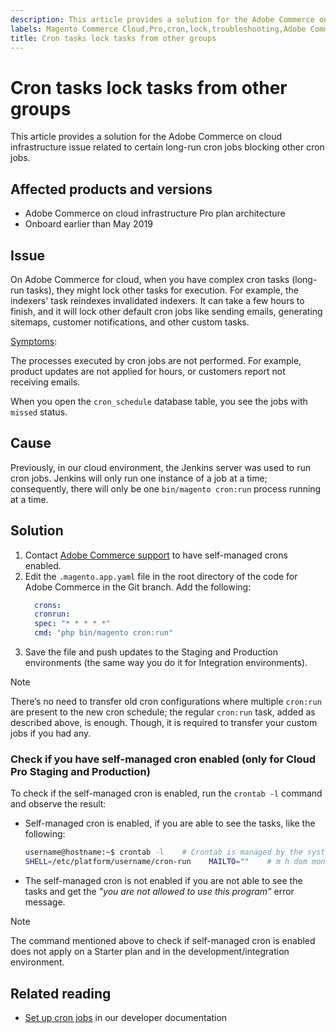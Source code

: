 ```yaml
---
description: This article provides a solution for the Adobe Commerce on cloud infrastructure issue related to certain long-run cron jobs blocking other cron jobs.
labels: Magento Commerce Cloud,Pro,cron,lock,troubleshooting,Adobe Commerce,cloud infrastructure
title: Cron tasks lock tasks from other groups
---
```


# Cron tasks lock tasks from other groups

This article provides a solution for the Adobe Commerce on cloud infrastructure issue related to certain long-run cron jobs blocking other cron jobs.

## Affected products and versions

* Adobe Commerce on cloud infrastructure Pro plan architecture
* Onboard earlier than May 2019

## Issue

On Adobe Commerce for cloud, when you have complex cron tasks (long-run tasks), they might lock other tasks for execution. For example, the indexers' task reindexes invalidated indexers. It can take a few hours to finish, and it will lock other default cron jobs like sending emails, generating sitemaps, customer notifications, and other custom tasks.

<ins>Symptoms</ins>:

The processes executed by cron jobs are not performed. For example, product updates are not applied for hours, or customers report not receiving emails.

When you open the `cron_schedule` database table, you see the jobs with `missed` status.

## Cause

Previously, in our cloud environment, the Jenkins server was used to run cron jobs. Jenkins will only run one instance of a job at a time; consequently, there will only be one `bin/magento cron:run` process running at a time.

## Solution

1. Contact [Adobe Commerce support](https://support.magento.com/hc/en-us/articles/360019088251) to have self-managed crons enabled.
1. Edit the `.magento.app.yaml` file in the root directory of the code for Adobe Commerce in the Git branch. Add the following:    
      ```yaml
        crons:        
        cronrun:
        spec: "* * * * *"            
        cmd: "php bin/magento cron:run"    
      ```    
1. Save the file and push updates to the Staging and Production environments (the same way you do it for Integration environments).

>[!NOTE]
>
>There’s no need to transfer old cron configurations where multiple `cron:run` are present to the new cron schedule; the regular `cron:run` task, added as described above, is enough. Though, it is required to transfer your custom jobs if you had any.

### Check if you have self-managed cron enabled (only for Cloud Pro Staging and Production)

To check if the self-managed cron is enabled, run the `crontab -l` command and observe the result:

* Self-managed cron is enabled, if you are able to see the tasks, like the following:   
    ```bash
    username@hostname:~$ crontab -l    # Crontab is managed by the system, attempts to edit it directly will fail.    
    SHELL=/etc/platform/username/cron-run    MAILTO=""    # m h dom mon dow job_name    * * * * * cronrun    
    ```    
* The self-managed cron is not enabled if you are not able to see the tasks and get the *"you are not allowed to use this program"* error message.

>[!NOTE]
>
>The command mentioned above to check if self-managed cron is enabled does not apply on a Starter plan and in the development/integration environment.

## Related reading

* [Set up cron jobs](https://devdocs.magento.com/guides/v2.3/cloud/configure/setup-cron-jobs.html) in our developer documentation